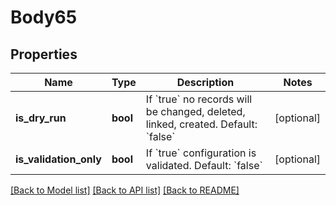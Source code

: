 # Body65

## Properties
Name | Type | Description | Notes
------------ | ------------- | ------------- | -------------
**is_dry_run** | **bool** | If &#x60;true&#x60; no records will be changed, deleted, linked, created. Default: &#x60;false&#x60; | [optional] 
**is_validation_only** | **bool** | If &#x60;true&#x60; configuration is validated. Default: &#x60;false&#x60; | [optional] 

[[Back to Model list]](../../README.md#documentation-for-models) [[Back to API list]](../../README.md#documentation-for-api-endpoints) [[Back to README]](../../README.md)

